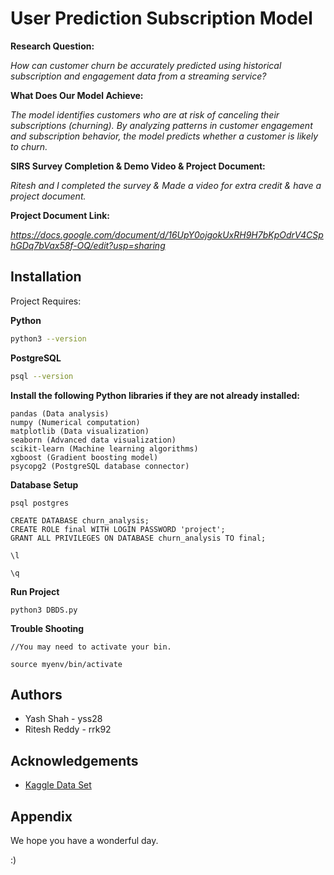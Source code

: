 
# User Prediction Subscription Model 

**Research Question:**

*How can customer churn be accurately predicted using historical subscription and engagement data from a streaming service?*

**What Does Our Model Achieve:**

*The model identifies customers who are at risk of canceling their subscriptions (churning). By analyzing patterns in customer engagement and subscription behavior, the model predicts whether a customer is likely to churn.*

**SIRS Survey Completion & Demo Video & Project Document:**

*Ritesh and I completed the survey & Made a video for extra credit & have a project document.*

**Project Document Link:** 

*https://docs.google.com/document/d/16UpY0ojgokUxRH9H7bKpOdrV4CSphGDq7bVax58f-OQ/edit?usp=sharing*





## Installation

Project Requires:

**Python**
```bash
python3 --version
```

**PostgreSQL**
```bash
psql --version
```
**Install the following Python libraries if they are not already installed:**

    pandas (Data analysis)
    numpy (Numerical computation)
    matplotlib (Data visualization)
    seaborn (Advanced data visualization)
    scikit-learn (Machine learning algorithms)
    xgboost (Gradient boosting model)
    psycopg2 (PostgreSQL database connector)

**Database Setup**
    
    psql postgres   

    CREATE DATABASE churn_analysis;
    CREATE ROLE final WITH LOGIN PASSWORD 'project';
    GRANT ALL PRIVILEGES ON DATABASE churn_analysis TO final;
    
    \l

    \q

**Run Project**
    
    python3 DBDS.py

**Trouble Shooting**
    
    //You may need to activate your bin.
    
    source myenv/bin/activate  
## Authors

- Yash Shah - yss28 
- Ritesh Reddy - rrk92



## Acknowledgements

 - [Kaggle Data Set](https://www.kaggle.com/datasets/raghunandan9605/streaming-service-customer-churn-prediction?resource=download)

## Appendix

We hope you have a wonderful day.

:)
